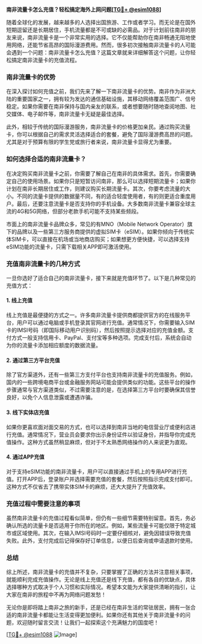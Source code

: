 **南非流量卡怎么充值？轻松搞定海外上网问题[[TG💪+ @esim1088](https://t.me/s/esim1088)]**

随着全球化的发展，越来越多的人选择出国旅游、工作或者学习。而无论是在国外短期逗留还是长期居住，手机流量都是不可或缺的必需品。对于计划前往南非的朋友来说，南非流量卡是一个非常实用的选择。它不仅能帮助你在南非畅通无阻地使用网络，还能节省高昂的国际漫游费用。然而，很多初次接触南非流量卡的人可能会遇到一个问题：南非流量卡怎么充值？这篇文章就来详细解答这个问题，让你轻松搞定南非流量卡的充值流程。

### 南非流量卡的优势

在深入探讨如何充值之前，我们先来了解一下南非流量卡的优势。南非作为非洲大陆的重要国家之一，拥有较为发达的通信基础设施，其移动网络覆盖范围广、信号稳定。如果你需要在南非保持与国内亲友的联系，或者想要随时随地查阅地图、社交媒体、电子邮件等，南非流量卡无疑是最佳选择。

此外，相较于传统的国际漫游服务，南非流量卡的价格更加亲民。通过购买流量卡，你可以根据自己的需求灵活选择适合的套餐，避免了国际漫游费高昂的问题。尤其是对于预算有限的学生党或旅行者来说，南非流量卡显得尤为重要。

### 如何选择合适的南非流量卡？

在决定购买南非流量卡之前，你需要了解自己在南非的具体需求。首先，你需要确定自己的使用场景。如果你只是短暂访问南非，那么可以选择短期流量卡；如果你计划在南非长期居住或工作，则建议购买长期流量卡。其次，你要考虑流量的大小。不同的流量卡提供的数据量不同，有的适合轻度使用者，有的则更适合重度用户。最后，还要注意流量卡是否支持你的手机设备。大多数南非流量卡兼容全球主流的4G和5G网络，但部分老款手机可能不支持某些频段。

市面上的南非流量卡品牌众多，常见的有MNO（Mobile Network Operator）旗下的品牌以及一些第三方服务商提供的虚拟SIM卡（eSIM）。如果你倾向于传统实体SIM卡，可以直接在机场或当地商店购买；如果想更方便快捷，可以选择支持eSIM功能的流量卡，只需下载相关APP即可激活使用。

### 充值南非流量卡的几种方式

一旦你选好了适合自己的南非流量卡，接下来就是充值环节了。以下是几种常见的充值方式：

#### 1. **线上充值**
  
线上充值是最便捷的方式之一。许多南非流量卡提供商都提供官方的在线服务平台，用户可以通过电脑或手机登录其官网进行充值。通常情况下，你需要输入SIM卡的IMSI号码（即国际移动用户识别码），然后按照提示选择对应的充值金额。支付方式一般支持信用卡、PayPal、支付宝等多种选项。完成支付后，系统会自动为你的流量卡添加相应额度的数据流量。

#### 2. **通过第三方平台充值**
  
除了官方渠道外，还有一些第三方支付平台也支持南非流量卡的充值服务。例如，国内的一些跨境电商平台或金融服务网站可能会提供类似的功能。这些平台的操作步骤通常与官方渠道类似，不过需要注意的是，在选择第三方平台时要确保其信誉良好，以免个人信息泄露或遭遇诈骗。

#### 3. **线下实体店充值**
  
如果你更喜欢面对面交易的方式，也可以选择到南非当地的电信营业厅或便利店进行充值。通常情况下，营业员会要求你出示身份证件以验证身份，并指导你完成充值操作。这种方式虽然稍显麻烦，但对于不太熟悉网络操作的人来说更为直观。

#### 4. **通过APP充值**
  
对于支持eSIM功能的南非流量卡，用户可以直接通过手机上的专用APP进行充值。打开APP后，登录账户并选择需要充值的套餐，然后按照指示完成支付即可。这种方式不仅省去了携带实体SIM卡的麻烦，还大大提升了充值效率。

### 充值过程中需要注意的事项

虽然南非流量卡的充值过程看似简单，但仍有一些细节需要特别留意。首先，务必确认所选的流量卡是否适用于你所在的地区。例如，某些流量卡可能仅限于特定城市或区域使用。其次，在输入IMSI号码时一定要仔细核对，避免因错误导致充值失败。此外，支付完成后记得保存好订单信息，以便日后查询或申请退款时使用。

### 总结

综上所述，南非流量卡的充值并不复杂，只要掌握了正确的方法并注意相关事项，就能顺利完成充值操作。无论是线上充值还是线下充值，都有各自的优缺点，具体选择哪种方式取决于个人习惯和实际情况。希望本文能为大家提供清晰的指引，让大家在南非的旅程中不再为网络问题发愁！

无论你是即将踏上南非之旅的新手，还是已经在南非生活的常驻居民，拥有一张合适的南非流量卡都能让生活变得更加便利。如果你还有其他关于南非流量卡的问题，欢迎随时留言交流！让我们一起探索这个充满魅力的国度吧！

[[TG💪+ @esim1088](https://t.me/s/esim1088) ![Image](https://i.postimg.cc/4NQfJmqS/Snipaste-2025-05-13-00-14-12.png)]